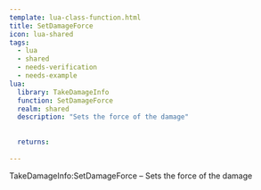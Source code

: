 ```yaml
---
template: lua-class-function.html
title: SetDamageForce
icon: lua-shared
tags:
  - lua
  - shared
  - needs-verification
  - needs-example
lua:
  library: TakeDamageInfo
  function: SetDamageForce
  realm: shared
  description: "Sets the force of the damage"
  
  
  returns:
    
---
```


<div class="lua__search__keywords">
TakeDamageInfo:SetDamageForce &#x2013; Sets the force of the damage
</div>
